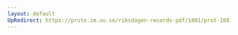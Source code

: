 ```yaml
---
layout: default
UpRedirect: https://pruto.im.uu.se/riksdagen-records-pdf/1881/prot-1881--ak--026/prot-1881--ak--026_027.pdf
---
```

